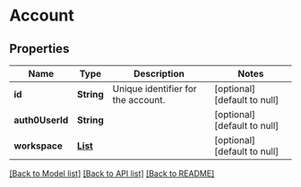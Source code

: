 # Account
## Properties

| Name | Type | Description | Notes |
|------------ | ------------- | ------------- | -------------|
| **id** | **String** | Unique identifier for the account. | [optional] [default to null] |
| **auth0UserId** | **String** |  | [optional] [default to null] |
| **workspace** | [**List**](Workspace.md) |  | [optional] [default to null] |

[[Back to Model list]](../README.md#documentation-for-models) [[Back to API list]](../README.md#documentation-for-api-endpoints) [[Back to README]](../README.md)


